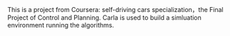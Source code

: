 This is a project from Coursera: self-driving cars specialization，the Final Project of Control and Planning. Carla is used to build a simluation environment running the algorithms.
